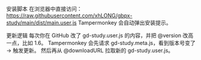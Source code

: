 安装脚本
在浏览器中直接访问：
https://raw.githubusercontent.com/xhLONG/gbpx-study/main/dist/main.user.js
Tampermonkey 会自动弹出安装提示。

更新逻辑
每次你在 GitHub 改了 gd-study.user.js 的内容，并把 @version 改高一点，比如 1.6。
Tampermonkey 会先请求 gd-study.meta.js，看到版本号变了 → 触发更新。
然后再从 @downloadURL 拉取新的 gd-study.user.js。
